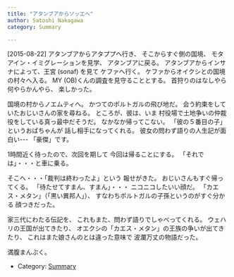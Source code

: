 ```yaml
---
title: "アタンブアからソッエへ"
author: Satoshi Nakagawa
category: Summary

---
```


[2015-08-22]  アタンブアからアタププへ行き、
そこからすぐ側の国境、
モタアイン・イミグレーションを見学、
アタンブアに戻る。
アタンブアからインサナによって、王宮 (sonaf) を見て
ケファへ行く。
ケファからオイクシとの国境の村々へ入る。
MY (OB)くんの調査を見守ることとする。
首狩りのはなしやら何やらかんやら、
楽しかった。

 国境の村からノエムティへ。
かつてのポルトガルの飛び地だ。
会う約束をしていたおじいさんの家を尋ねる。
ところが、彼は、いま
村役場で土地争いの仲裁役をしている真っ最中だそうだ。
なかなか帰ってこない。
「彼の５番目の子」というおばちゃんが
話し相手になってくれる。
彼女の問わず語りの人生記が面白い---
「豪傑」です。

 1時間近く待ったので、次回を期して
今回は帰ることにする。
「それでは」・・・と車に乗る。

 そこへ・・・「裁判は終わったよ」という
報せがきた。
おじいさんもすぐ帰ってくる。
「待たせてすまん、すまん」・・・
ニコニコしたいい顔だ。
「カエス・メタン」（「黒い異邦人」）、
すなわちポルトガルの子孫というのがすぐ分かる
顔つきだった。

 家三代にわたる伝記を、
これもまた、問わず語りでしゃべってくれる。
ウェハリの王国が出てきたり、
オエクシの「カエス・メタン」の王族の争いが出てきたり、
これはまた娘さんのとは違った意味で
波瀾万丈の物語だった。

 満腹まんぷく。

- Category: [Summary](categories.html#Summary)

